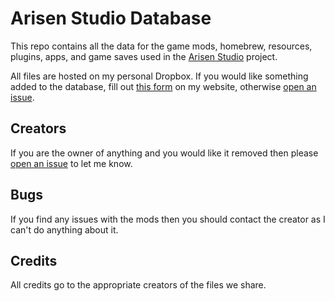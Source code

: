 # Arisen Studio Database
This repo contains all the data for the game mods, homebrew, resources, plugins, apps, and game saves used in the [Arisen Studio](https://github.com/ohhsodead/arisen-studio) project.

All files are hosted on my personal Dropbox. If you would like something added to the database, fill out [this form](https://arisen.studio/submit) on my website, otherwise [open an issue](https://github.com/ohhsodead/arisen-studio-database/issues/new?assignees=&labels=mod+request&projects=&template=mod_request.yml&title=%5BRequest%5D%3A+).

## Creators
If you are the owner of anything and you would like it removed then please [open an issue](https://github.com/ohhsodead/arisen-studio-database/issues/new) to let me know.

## Bugs
If you find any issues with the mods then you should contact the creator as I can't do anything about it.

## Credits
All credits go to the appropriate creators of the files we share.
